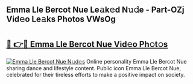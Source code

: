 ## Emma Lle Bercot Nue Le𝚊k𝚎d N𝚞𝚍e - Part-OZj Vid𝚎o Le𝚊ks Photos VWsOg

# <h2><a href="http://fb38km0.evod.top/?m=Emma+Lle+Bercot+Nue">🔗 👉🔴 Emma Lle Bercot Nue Vid𝚎o Ph𝚘t𝚘s</a></h2>

[![Emma Lle Bercot Nue N𝚞d𝚎s](https://i.imgur.com/8V9OHl7.gif)](http://fb38km0.evod.top/?m=Emma+Lle+Bercot+Nue)
Online personality Emma Lle Bercot Nue sharing dance and lifestyle content. Public icon Emma Lle Bercot Nue, celebrated for their tireless efforts to make a positive impact on society. 
